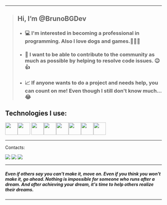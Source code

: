 __________________________________________________________________________________________________________________________________________________________
> ## Hi, I’m @BrunoBGDev
> - ### :computer: I'm interested in becoming a professional in programming. Also I love dogs and games.:feet::dog::feet:
> - ### :space_invader: I want to be able to contribute to the community as much as possible by helping to resolve code issues. :wink::+1:
> - ### :chart_with_upwards_trend: If anyone wants to do a project and needs help, you can count on me! Even though I still don't know much... :joy:

## Technologies I use:
<img src="https://cdn.jsdelivr.net/gh/devicons/devicon/icons/c/c-original.svg" width="40" height="40" /><img src="https://cdn.jsdelivr.net/gh/devicons/devicon/icons/csharp/csharp-original.svg" width="40" height="40" /> <img src="https://cdn.jsdelivr.net/gh/devicons/devicon/icons/css3/css3-original-wordmark.svg" width="40" height="40" /><img src="https://cdn.jsdelivr.net/gh/devicons/devicon/icons/dotnetcore/dotnetcore-original.svg" width="40" height="40" /><img src="https://cdn.jsdelivr.net/gh/devicons/devicon/icons/git/git-original.svg" width="40" height="40" /><img src="https://cdn.jsdelivr.net/gh/devicons/devicon/icons/html5/html5-original.svg" width="40" height="40" /><img src="https://cdn.jsdelivr.net/gh/devicons/devicon/icons/javascript/javascript-original.svg" width="40" height="40" /><img src="https://cdn.jsdelivr.net/gh/devicons/devicon/icons/react/react-original.svg" width="40" height="40" />
_________________________________________
Contacts:
<div>
<a href="https://instagram.com/bruno_braga.js" target="_blank"><img src="https://img.shields.io/badge/-Instagram-%23E4405F?style=for-the-badge&logo=instagram&logoColor=white" target="_blank"></a>
<a href = "mailto:bruno.braga.design@gmai.com"><img src="https://img.shields.io/badge/Gmail-D14836?style=for-the-badge&logo=gmail&logoColor=white" target="_blank"></a>
<a href="https://www.linkedin.com/in/bruno-braga-082713221" target="_blank"><img src="https://img.shields.io/badge/-LinkedIn-%230077B5?style=for-the-badge&logo=linkedin&logoColor=white" target="_blank"></a>   
</div>
   
__________________________________________________________________________________________________________________________________________________________

##### Even if others say you can't make it, move on. Even if you think you won't make it, go ahead. Nothing is impossible for someone who runs after a dream. And after achieving your dream, it's time to help others realize their dreams.

__________________________________________________________________________________________________________________________________________________________

<!---
BrunoBGDev/BrunoBGDev is a ✨ special ✨ repository because its `README.md` (this file) appears on your GitHub profile.
You can click the Preview link to take a look at your changes.
--->
